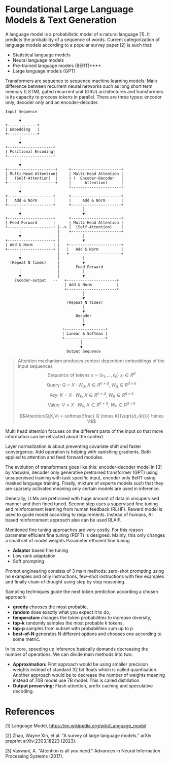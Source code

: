# Foundational Large Language Models & Text Generation

A language model is a probabilistic model of a natural language [1]. It predicts the probability of a sequence of words. Current categorization of language models according to a popular survey paper [2] is such that:

- Statistical language models
- Neural language models
- Pre-trained language models (BERT)****
- Large language models (GPT)

Transformers are sequence to sequence machine learning models. Main difference between recurrent neural networks such as long short term memory  (LSTM), gated recurrent unit (GRU) architectures and transformers is its capacity to process tokens in parallel. There are three types: encoder only, decoder only and an encoder-decoder. 

```
Input Sequence
      │
      ▼
+-------------+
| Embedding   | 
+-------------+
      │
      ▼
+--------------------+
| Positional Encoding|
+--------------------+
      │
      ▼ 
+---------------------+     +----------------------+
| Multi-Head Attention|     | Multi-Head Attention |
|   (Self-Attention)  |     | (  Encoder-Decoder   |
+---------------------+     |      Attention)      |
      │                     +----------------------+
      ▼
+--------------------+      +----------------------+
|   Add & Norm       |      |     Add & Norm       |
+--------------------+      +----------------------+
      │                           │
      ▼                           ▼
+--------------------+      +----------------------+
| Feed Forward       |      | Multi-Head Attention |
+--------------------+ |--> |  (Self-Attention)    |
      │                |    +----------------------+
      ▼                |          |
+--------------------+ |          ▼
| Add & Norm         | |   +-----------------------+
+--------------------+ |   |   Add & Norm          |
      │                |   +-----------------------+    
      ▼                |          │
  (Repeat N times)     |          ▼
                       |       Feed Forward
      │                |          │
      ▼                |          ▼
    Encoder-output   --   +----------------------+
                          | Add & Norm           |
                          +----------------------+
                                  │
                                  ▼
                           (Repeat N times)
                                  │
                                  ▼
                               Decoder
                                  │
                                  ▼
                         +------------------+
                         | Linear & Softmax |
                         +------------------+
                                 │
                                 ▼
                           Output Sequence

```
> Attention mechanism produces context dependent embeddings of the input sequences 
> $$\text{Sequence of tokens } x = ( x_{1}, \dots , x_{n}) ~ x_{i} \in R^{d} $$
> $$\text{Query: } Q = X \cdot W_{q}, ~ X \in R^{n \times d}, ~ W_{q} \in R^{d \times k} $$ 
> $$\text{Key: } K = X \cdot W_{k}, ~ X \in R^{n \times d}, ~ W_{K} \in R^{d \times k} $$ 
> $$\text{Value: } V = X \cdot W_{v}, ~ X \in R^{n \times d}, ~ W_{v} \in R^{d \times k} $$ 
> 
> $$Attention(Q,K,V) = softmax(\frac{ Q \times K}{\sqrt{d_{k}}}) \times V$$

Multi head attention focuses on the different parts of the input so that more information can be retracted about the context. 

Layer normalization is about preventing covariate shift and faster convergence. Add operation is helping with vanishing gradients. Both applied to attention and feed forward modules.

The evolution of transformers goes like this: encoder-decoder model in [3] by Vaswani, decoder only generative pretrained transformer (GPT) using unsupervised training with task specific input, encoder only BeRT using masked language training. Finally, mixture of experts models such that they are sparsely activated meaning only certain models are used in inference.

Generally, LLMs are pretrained with huge amount of data in unsupervised manner and then fined tuned. Second step uses a supervised fine tuning and reinforcement learning from human feedback (RLHF). Reward model is used to guide model according to requirements. Instead of humans, AI based reinforcement approach also can be used RLAIF.

Mentioned fine tuning approaches are very costly. For this reason parameter efficient fine tuning (PEFT) is designed. Mainly, this only changes a small set of model weights.Parameter efficient fine tuning
  - **Adaptor** based fine tuning
  - Low rank adaptation
  - Soft prompting

Prompt engineering consists of 3 main methods: zero-shot prompting using no examples and only instructions, few-shot instructions with few examples and finally chain of thought using step by step reasoning.

Sampling techniques guide the next token prediction according a chosen approach: 
- **greedy** chooses the most probable, 
- **random** does exactly what you expect it to do, 
- **temperature** changes the token probabilities to increase diversity, 
- **top-k** randomly samples the most probable k tokens,
- **top-p** samples from subset with probabilities sum up to p
- **best-of-N** generates N different options and chooses one according to some metric.

In its core, speeding up inference basically demands decreasing the number of operations. We can divide main methods into two:
- **Approximation:** First approach would be using smaller precision weights instead of standard 32 bit floats which is called quantisation. Another approach would be to decrease the number of weights meaning instead of 70B model use 7B model. This is called distillation.
- **Output preserving:** Flash attention, prefix caching and speculative decoding.


# References

[1] Language Model, https://en.wikipedia.org/wiki/Language_model 

[2] Zhao, Wayne Xin, et al. "A survey of large language models." arXiv preprint arXiv:2303.18223 (2023).

[3] Vaswani, A. "Attention is all you need." Advances in Neural Information Processing Systems (2017).